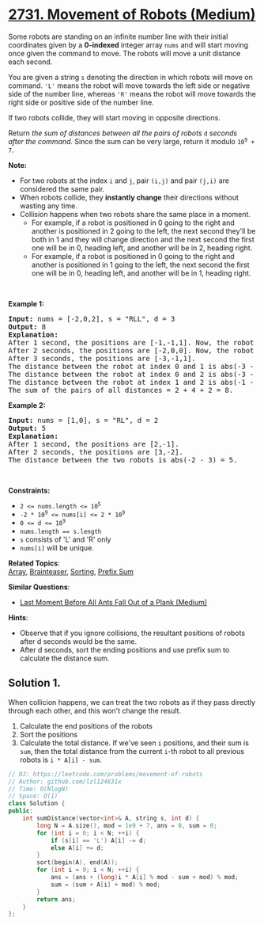 # [2731. Movement of Robots (Medium)](https://leetcode.com/problems/movement-of-robots)

<p>Some robots are standing on an infinite number line with their initial coordinates given by a <strong>0-indexed</strong> integer array <code>nums</code> and will start moving once given the command to move. The robots will move a unit distance each second.</p>

<p>You are given a string <code>s</code> denoting the direction in which robots will move on command. <code>&#39;L&#39;</code> means the robot will move towards the left side or negative side of the number line, whereas <code>&#39;R&#39;</code> means the robot will move towards the right side or positive side of the number line.</p>

<p>If two robots collide, they will start moving in opposite directions.</p>

<p>Return <em>the sum of distances between all the&nbsp;pairs of robots </em><code>d</code> <em>seconds after&nbsp;the command. </em>Since the sum can be very large, return it modulo <code>10<sup>9</sup> + 7</code>.</p>

<p><b>Note: </b></p>

<ul>
	<li>For two robots at the index <code>i</code> and <code>j</code>, pair <code>(i,j)</code> and pair <code>(j,i)</code> are considered the same pair.</li>
	<li>When robots collide, they <strong>instantly change</strong> their directions without wasting any time.</li>
	<li>Collision happens&nbsp;when two robots share the same place in a&nbsp;moment.
	<ul>
		<li>For example, if a robot is positioned in 0 going to the right and another is positioned in 2 going to the left, the next second they&#39;ll be both in 1 and they will change direction and the next second the first one will be in 0, heading left, and another will be in 2, heading right.</li>
		<li>For example,&nbsp;if a robot is positioned in 0 going to the right and another is positioned in 1&nbsp;going to the left, the next second the first one will be in 0, heading left, and another will be in 1, heading right.</li>
	</ul>
	</li>
</ul>

<p>&nbsp;</p>
<p><strong class="example">Example 1:</strong></p>

<pre>
<strong>Input:</strong> nums = [-2,0,2], s = &quot;RLL&quot;, d = 3
<strong>Output:</strong> 8
<strong>Explanation:</strong> 
After 1 second, the positions are [-1,-1,1]. Now, the robot at index 0 will move left, and the robot at index 1 will move right.
After 2 seconds, the positions are [-2,0,0]. Now, the robot at index 1 will move left, and the robot at index 2 will move right.
After 3 seconds, the positions are [-3,-1,1].
The distance between the robot at index 0 and 1 is abs(-3 - (-1)) = 2.
The distance between the robot at index 0 and 2 is abs(-3 - 1) = 4.
The distance between the robot at index 1 and 2 is abs(-1 - 1) = 2.
The sum of the pairs of all distances = 2 + 4 + 2 = 8.
</pre>

<p><strong class="example">Example 2:</strong></p>

<pre>
<strong>Input:</strong> nums = [1,0], s = &quot;RL&quot;, d = 2
<strong>Output:</strong> 5
<strong>Explanation:</strong> 
After 1 second, the positions are [2,-1].
After 2 seconds, the positions are [3,-2].
The distance between the two robots is abs(-2 - 3) = 5.
</pre>

<p>&nbsp;</p>
<p><strong>Constraints:</strong></p>

<ul>
	<li><code>2 &lt;= nums.length &lt;= 10<sup>5</sup></code></li>
	<li><code>-2 * 10<sup>9</sup>&nbsp;&lt;= nums[i] &lt;= 2 * 10<sup>9</sup></code></li>
	<li><code>0 &lt;= d &lt;= 10<sup>9</sup></code></li>
	<li><code>nums.length == s.length&nbsp;</code></li>
	<li><code>s</code> consists of &#39;L&#39; and &#39;R&#39; only</li>
	<li><code>nums[i]</code>&nbsp;will be unique.</li>
</ul>


**Related Topics**:  
[Array](https://leetcode.com/tag/array), [Brainteaser](https://leetcode.com/tag/brainteaser), [Sorting](https://leetcode.com/tag/sorting), [Prefix Sum](https://leetcode.com/tag/prefix-sum)

**Similar Questions**:
* [Last Moment Before All Ants Fall Out of a Plank (Medium)](https://leetcode.com/problems/last-moment-before-all-ants-fall-out-of-a-plank)

**Hints**:
* Observe that if you ignore collisions, the resultant positions of robots after d seconds would be the same.
* After d seconds, sort the ending positions and use prefix sum to calculate the distance sum.

## Solution 1.

When collicion happens, we can treat the two robots as if they pass directly through each other, and this won't change the result.

1. Calculate the end positions of the robots
2. Sort the positions
3. Calculate the total distance. If we've seen `i` positions, and their sum is `sum`, then the total distance from the current `i`-th robot to all previous robots is `i * A[i] - sum`.

```cpp
// OJ: https://leetcode.com/problems/movement-of-robots
// Author: github.com/lzl124631x
// Time: O(NlogN)
// Space: O(1)
class Solution {
public:
    int sumDistance(vector<int>& A, string s, int d) {
        long N = A.size(), mod = 1e9 + 7, ans = 0, sum = 0;
        for (int i = 0; i < N; ++i) {
            if (s[i] == 'L') A[i] -= d;
            else A[i] += d;
        }
        sort(begin(A), end(A));
        for (int i = 0; i < N; ++i) {
            ans = (ans + (long)i * A[i] % mod - sum + mod) % mod;
            sum = (sum + A[i] + mod) % mod;
        }
        return ans;
    }
};
```
